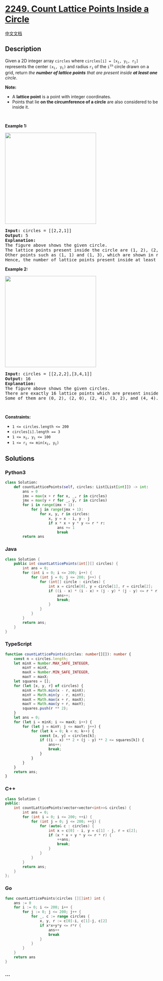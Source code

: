 # [2249. Count Lattice Points Inside a Circle](https://leetcode.com/problems/count-lattice-points-inside-a-circle)

[中文文档](/solution/2200-2299/2249.Count%20Lattice%20Points%20Inside%20a%20Circle/README.md)

## Description

<p>Given a 2D integer array <code>circles</code> where <code>circles[i] = [x<sub>i</sub>, y<sub>i</sub>, r<sub>i</sub>]</code> represents the center <code>(x<sub>i</sub>, y<sub>i</sub>)</code> and radius <code>r<sub>i</sub></code> of the <code>i<sup>th</sup></code> circle drawn on a grid, return <em>the <strong>number of lattice points</strong> </em><em>that are present inside <strong>at least one</strong> circle</em>.</p>

<p><strong>Note:</strong></p>

<ul>
	<li>A <strong>lattice point</strong> is a point with integer coordinates.</li>
	<li>Points that lie <strong>on the circumference of a circle</strong> are also considered to be inside it.</li>
</ul>

<p>&nbsp;</p>
<p><strong class="example">Example 1:</strong></p>
<img alt="" src="https://fastly.jsdelivr.net/gh/doocs/leetcode@main/solution/2200-2299/2249.Count%20Lattice%20Points%20Inside%20a%20Circle/images/exa-11.png" style="width: 300px; height: 300px;" />
<pre>
<strong>Input:</strong> circles = [[2,2,1]]
<strong>Output:</strong> 5
<strong>Explanation:</strong>
The figure above shows the given circle.
The lattice points present inside the circle are (1, 2), (2, 1), (2, 2), (2, 3), and (3, 2) and are shown in green.
Other points such as (1, 1) and (1, 3), which are shown in red, are not considered inside the circle.
Hence, the number of lattice points present inside at least one circle is 5.</pre>

<p><strong class="example">Example 2:</strong></p>
<img alt="" src="https://fastly.jsdelivr.net/gh/doocs/leetcode@main/solution/2200-2299/2249.Count%20Lattice%20Points%20Inside%20a%20Circle/images/exa-22.png" style="width: 300px; height: 300px;" />
<pre>
<strong>Input:</strong> circles = [[2,2,2],[3,4,1]]
<strong>Output:</strong> 16
<strong>Explanation:</strong>
The figure above shows the given circles.
There are exactly 16 lattice points which are present inside at least one circle. 
Some of them are (0, 2), (2, 0), (2, 4), (3, 2), and (4, 4).
</pre>

<p>&nbsp;</p>
<p><strong>Constraints:</strong></p>

<ul>
	<li><code>1 &lt;= circles.length &lt;= 200</code></li>
	<li><code>circles[i].length == 3</code></li>
	<li><code>1 &lt;= x<sub>i</sub>, y<sub>i</sub> &lt;= 100</code></li>
	<li><code>1 &lt;= r<sub>i</sub> &lt;= min(x<sub>i</sub>, y<sub>i</sub>)</code></li>
</ul>

## Solutions

<!-- tabs:start -->

### **Python3**

```python
class Solution:
    def countLatticePoints(self, circles: List[List[int]]) -> int:
        ans = 0
        imx = max(x + r for x, _, r in circles)
        jmx = max(y + r for _, y, r in circles)
        for i in range(imx + 1):
            for j in range(jmx + 1):
                for x, y, r in circles:
                    x, y = x - i, y - j
                    if x * x + y * y <= r * r:
                        ans += 1
                        break
        return ans
```

### **Java**

```java
class Solution {
    public int countLatticePoints(int[][] circles) {
        int ans = 0;
        for (int i = 0; i <= 200; i++) {
            for (int j = 0; j <= 200; j++) {
                for (int[] circle : circles) {
                    int x = circle[0], y = circle[1], r = circle[2];
                    if ((i - x) * (i - x) + (j - y) * (j - y) <= r * r) {
                        ans++;
                        break;
                    }
                }
            }
        }
        return ans;
    }
}
```

### **TypeScript**

```ts
function countLatticePoints(circles: number[][]): number {
    const n = circles.length;
    let minX = Number.MAX_SAFE_INTEGER,
        minY = minX,
        maxX = Number.MIN_SAFE_INTEGER,
        maxY = maxX;
    let squares = [];
    for (let [x, y, r] of circles) {
        minX = Math.min(x - r, minX);
        minY = Math.min(y - r, minY);
        maxX = Math.max(x + r, maxX);
        maxY = Math.max(y + r, maxY);
        squares.push(r ** 2);
    }
    let ans = 0;
    for (let i = minX; i <= maxX; i++) {
        for (let j = minY; j <= maxY; j++) {
            for (let k = 0; k < n; k++) {
                const [x, y] = circles[k];
                if ((i - x) ** 2 + (j - y) ** 2 <= squares[k]) {
                    ans++;
                    break;
                }
            }
        }
    }
    return ans;
}
```

### **C++**

```cpp
class Solution {
public:
    int countLatticePoints(vector<vector<int>>& circles) {
        int ans = 0;
        for (int i = 0; i <= 200; ++i) {
            for (int j = 0; j <= 200; ++j) {
                for (auto& c : circles) {
                    int x = c[0] - i, y = c[1] - j, r = c[2];
                    if (x * x + y * y <= r * r) {
                        ++ans;
                        break;
                    }
                }
            }
        }
        return ans;
    }
};
```

### **Go**

```go
func countLatticePoints(circles [][]int) int {
	ans := 0
	for i := 0; i <= 200; i++ {
		for j := 0; j <= 200; j++ {
			for _, c := range circles {
				x, y, r := c[0]-i, c[1]-j, c[2]
				if x*x+y*y <= r*r {
					ans++
					break
				}
			}
		}
	}
	return ans
}
```

### **...**

```

```

<!-- tabs:end -->

